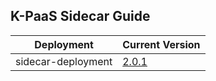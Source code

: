 ## K-PaaS Sidecar Guide

|Deployment|Current Version| 
|-------------|-------------|
|sidecar-deployment| [2.0.1](https://github.com/K-PaaS/sidecar-deployment/releases/tag/v2.0.1) | 